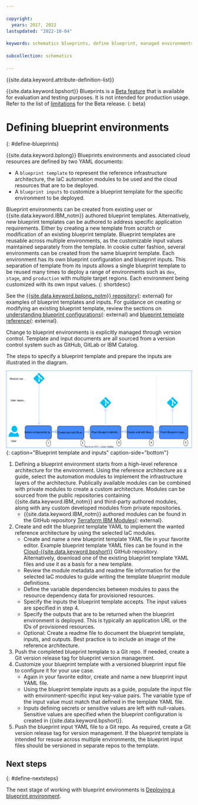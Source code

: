 ```yaml
---

copyright:
  years: 2017, 2022
lastupdated: "2022-10-04"

keywords: schematics blueprints, define blueprint, managed environments

subcollection: schematics

---
```


{{site.data.keyword.attribute-definition-list}}

{{site.data.keyword.bpshort}} Blueprints is a [Beta feature](/docs/schematics?topic=schematics-bp-beta-limitations) that is available for evaluation and testing purposes. It is not intended for production usage. Refer to the list of [limitations](/docs/schematics?topic=schematics-bp-beta-limitations) for the Beta release.
{: beta}

# Defining blueprint environments
{: #define-blueprints}

{{site.data.keyword.bplong}} Blueprints environments and associated cloud resources are defined by two YAML documents: 

- A `blueprint template` to represent the reference infrastructure architecture, the IaC automation modules to be used and the cloud resources that are to be deployed.
- A `blueprint inputs` to customize a blueprint template for the specific environment to be deployed.

Blueprint environments can be created from existing user or {{site.data.keyword.IBM_notm}} authored blueprint templates. Alternatively, new blueprint templates can be authored to address specific application requirements. Either by creating a new template from scratch or modification of an existing blueprint template. Blueprint templates are reusable across multiple environments, as the customizable input values maintained separately from the template. In cookie cutter fashion, several environments can be created from the same blueprint template. Each environment has its own blueprint configuration and blueprint inputs. This separation of template from its inputs allows a single blueprint template to be reused many times to deploy a range of environments such as `dev`, `stage`, and `production` with multiple target regions. Each environment being customized with its own input values.
{: shortdesc}  

See the [{{site.data.keyword.bplong_notm}} repository](https://github.com/orgs/Cloud-Schematics/repositories?q=blueprint){: external} for  examples of blueprint templates and inputs. For guidance on creating or modifying an existing blueprint template, review the sections on [understanding blueprint configurations](https://cloud.ibm.com/docs/schematics?topic=schematics-blueprint-templates){: external} and [blueprint template reference](https://cloud.ibm.com/docs/schematics?topic=schematics-blueprint-templates){: external}.  

Change to blueprint environments is explicitly managed through version control. Template and input documents are all sourced from a version control system such as GitHub, GitLab or IBM Catalog. 

The steps to specify a blueprint template and prepare the inputs are illustrated in the diagram.

![Blueprint template and inputs](../images/sc-bp-define.svg){: caption="Blueprint template and inputs" caption-side="bottom"}

1. Defining a blueprint environment starts from a high-level reference architecture for the environment. Using the reference architecture as a guide, select the automation modules to implement the infrastructure layers of the architecture. Publically available modules can be combined with private modules to create a custom architecture. Modules can be sourced from the public repositories containing {{site.data.keyword.IBM_notm}} and third-party authored modules, along with any custom developed modules from private repositories.  
    - {{site.data.keyword.IBM_notm}} authored modules can be found in the GitHub repository [Terraform IBM Modules](https://github.com/terraform-ibm-modules){: external}.
2. Create and edit the blueprint template YAML to implement the wanted reference architecture by using the selected IaC modules.
    - Create and name a new blueprint template YAML file in your favorite editor. Example blueprint template YAML files can be found in the [Cloud-{{site.data.keyword.bpshort}}](https://github.com/orgs/Cloud-Schematics/repositories?q=blueprint) GitHub repository.  Alternatively, download one of the existing blueprint template YAML files and use it as a basis for a new template.  
    - Review the module metadata and readme file information for the selected IaC modules to guide writing the template blueprint module definitions. 
    - Define the variable dependencies between modules to pass the resource dependency data for provisioned resources.
    - Specify the inputs the blueprint template accepts. The input values are specified in step 4. 
    - Specify the outputs that are to be returned when the blueprint environment is deployed. This is typically an application URL or the IDs of provisioned resources.  
    - Optional: Create a readme file to document the blueprint template, inputs, and outputs. Best practice is to include an image of the reference architecture. 
3. Push the completed blueprint template to a Git repo. If needed, create a Git version release tag for blueprint version management. 
4. Customize your blueprint template with a versioned blueprint input file to configure it for your use case.  
    - Again in your favorite editor, create and name a new blueprint input YAML file.
    - Using the blueprint template inputs as a guide, populate the input file with environment-specific input key-value pairs. The variable type of the input value must match that defined in the template YAML file.
    - Inputs defining secrets or sensitive values are left with null-values. Sensitive values are specified when the blueprint configuration is created in {{site.data.keyword.bpshort}}.
5. Push the blueprint input YAML file to a Git repo. As required, create a Git version release tag for version management. If the blueprint template is intended for resuse across multiple environments, the blueprint input files should be versioned in separate repos to the template.  

## Next steps
{: #define-nextsteps}

The next stage of working with blueprint environments is [Deploying a blueprint environment](/docs/schematics?topic=schematics-deploy-blueprints). 
